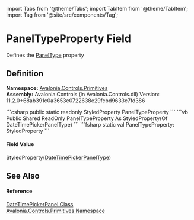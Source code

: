 import Tabs from '@theme/Tabs'; 
import TabItem from '@theme/TabItem'; 
import Tag from '@site/src/components/Tag'; 

# PanelTypeProperty Field


Defines the <a href="P_Avalonia_Controls_Primitives_DateTimePickerPanel_PanelType">PanelType</a> property



## Definition
**Namespace:** <a href="N_Avalonia_Controls_Primitives">Avalonia.Controls.Primitives</a>  
**Assembly:** Avalonia.Controls (in Avalonia.Controls.dll) Version: 11.2.0+68ab391c0a3653e0722638e29fcbd9633c7fd386

<Tabs groupId="api-code-preview">
<TabItem value="csharp" label="C#">
```csharp
public static readonly StyledProperty<DateTimePickerPanelType> PanelTypeProperty
```
</TabItem>
<TabItem value="vb" label="VB">
```vb
Public Shared ReadOnly PanelTypeProperty As StyledProperty(Of DateTimePickerPanelType)
```
</TabItem>
<TabItem value="fsharp" label="F#">
```fsharp
static val PanelTypeProperty: StyledProperty<DateTimePickerPanelType>
```
</TabItem>
</Tabs>



#### Field Value
StyledProperty(<a href="T_Avalonia_Controls_Primitives_DateTimePickerPanelType">DateTimePickerPanelType</a>)

## See Also


#### Reference
<a href="T_Avalonia_Controls_Primitives_DateTimePickerPanel">DateTimePickerPanel Class</a>  
<a href="N_Avalonia_Controls_Primitives">Avalonia.Controls.Primitives Namespace</a>  
